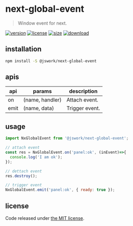 # next-global-event
> Window event for next.

[![version][version-image]][version-url]
[![license][license-image]][license-url]
[![size][size-image]][size-url]
[![download][download-image]][download-url]

## installation
```bash
npm install -S @jswork/next-global-event
```

## apis
| api  | params          | description    |
| ---- | --------------- | -------------- |
| on   | (name, handler) | Attach event.  |
| emit | (name, data)    | Trigger event. |

## usage
```js
import NxGlobalEvent from '@jswork/next-global-event';

// attach event
const res = NxGlobalEvent.on('panel:ok', (inEvent)=>{
  console.log('I am ok');
});

// dettach event
res.destroy();

// trigger event
NxGlobalEvent.emit('panel:ok', { ready: true });
```

## license
Code released under [the MIT license](https://github.com/afeiship/next-global-event/blob/master/LICENSE.txt).

[version-image]: https://img.shields.io/npm/v/@jswork/next-global-event
[version-url]: https://npmjs.org/package/@jswork/next-global-event

[license-image]: https://img.shields.io/npm/l/@jswork/next-global-event
[license-url]: https://github.com/afeiship/next-global-event/blob/master/LICENSE.txt

[size-image]: https://img.shields.io/bundlephobia/minzip/@jswork/next-global-event
[size-url]: https://github.com/afeiship/next-global-event/blob/master/dist/next-global-event.min.js

[download-image]: https://img.shields.io/npm/dm/@jswork/next-global-event
[download-url]: https://www.npmjs.com/package/@jswork/next-global-event
